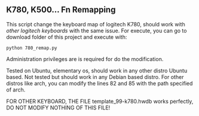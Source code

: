 ## K780, K500... Fn Remapping

This script change the keyboard map of logitech K780, should work with *other logitech keyboards* with the same issue.
For execute, you can go to download folder of this project and execute with:

`python 780_remap.py`

Administration privileges are is required for do the modification.

Tested on Ubuntu, elementary os, should work in any other distro Ubuntu based.
Not tested but should work in any Debian based distro.
For other distros like arch, you can modify the lines 82 and 85 with the path specified of arch.

FOR OTHER KEYBOARD, THE FILE template_99-k780.hwdb works perfectly, DO NOT MODIFY NOTHING OF THIS FILE!
